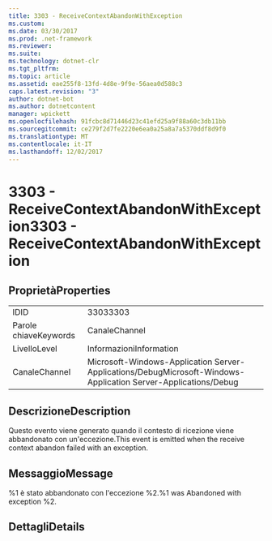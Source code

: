 ```yaml
---
title: 3303 - ReceiveContextAbandonWithException
ms.custom: 
ms.date: 03/30/2017
ms.prod: .net-framework
ms.reviewer: 
ms.suite: 
ms.technology: dotnet-clr
ms.tgt_pltfrm: 
ms.topic: article
ms.assetid: eae255f8-13fd-4d8e-9f9e-56aea0d588c3
caps.latest.revision: "3"
author: dotnet-bot
ms.author: dotnetcontent
manager: wpickett
ms.openlocfilehash: 91fcbc8d71446d23c41efd25a9f88a60c3db11bb
ms.sourcegitcommit: ce279f2d7fe2220e6ea0a25a8a7a5370ddf8d9f0
ms.translationtype: MT
ms.contentlocale: it-IT
ms.lasthandoff: 12/02/2017
---
```

# <a name="3303---receivecontextabandonwithexception"></a><span data-ttu-id="34b2b-102">3303 - ReceiveContextAbandonWithException</span><span class="sxs-lookup"><span data-stu-id="34b2b-102">3303 - ReceiveContextAbandonWithException</span></span>
## <a name="properties"></a><span data-ttu-id="34b2b-103">Proprietà</span><span class="sxs-lookup"><span data-stu-id="34b2b-103">Properties</span></span>  
  
|||  
|-|-|  
|<span data-ttu-id="34b2b-104">ID</span><span class="sxs-lookup"><span data-stu-id="34b2b-104">ID</span></span>|<span data-ttu-id="34b2b-105">3303</span><span class="sxs-lookup"><span data-stu-id="34b2b-105">3303</span></span>|  
|<span data-ttu-id="34b2b-106">Parole chiave</span><span class="sxs-lookup"><span data-stu-id="34b2b-106">Keywords</span></span>|<span data-ttu-id="34b2b-107">Canale</span><span class="sxs-lookup"><span data-stu-id="34b2b-107">Channel</span></span>|  
|<span data-ttu-id="34b2b-108">Livello</span><span class="sxs-lookup"><span data-stu-id="34b2b-108">Level</span></span>|<span data-ttu-id="34b2b-109">Informazioni</span><span class="sxs-lookup"><span data-stu-id="34b2b-109">Information</span></span>|  
|<span data-ttu-id="34b2b-110">Canale</span><span class="sxs-lookup"><span data-stu-id="34b2b-110">Channel</span></span>|<span data-ttu-id="34b2b-111">Microsoft-Windows-Application Server-Applications/Debug</span><span class="sxs-lookup"><span data-stu-id="34b2b-111">Microsoft-Windows-Application Server-Applications/Debug</span></span>|  
  
## <a name="description"></a><span data-ttu-id="34b2b-112">Descrizione</span><span class="sxs-lookup"><span data-stu-id="34b2b-112">Description</span></span>  
 <span data-ttu-id="34b2b-113">Questo evento viene generato quando il contesto di ricezione viene abbandonato con un'eccezione.</span><span class="sxs-lookup"><span data-stu-id="34b2b-113">This event is emitted when the receive context abandon failed with an exception.</span></span>  
  
## <a name="message"></a><span data-ttu-id="34b2b-114">Messaggio</span><span class="sxs-lookup"><span data-stu-id="34b2b-114">Message</span></span>  
 <span data-ttu-id="34b2b-115">%1 è stato abbandonato con l'eccezione %2.</span><span class="sxs-lookup"><span data-stu-id="34b2b-115">%1 was Abandoned with exception %2.</span></span>  
  
## <a name="details"></a><span data-ttu-id="34b2b-116">Dettagli</span><span class="sxs-lookup"><span data-stu-id="34b2b-116">Details</span></span>
